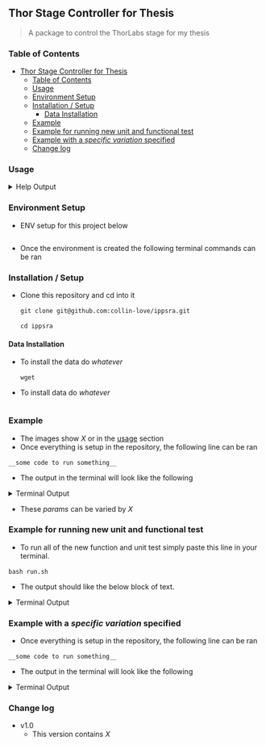 ## Thor Stage Controller for Thesis
> A package to control the ThorLabs stage for my thesis

### Table of Contents

- [Thor Stage Controller for Thesis](#thor-stage-controller-for-thesis)
  - [Table of Contents](#table-of-contents)
  - [Usage](#usage)
  - [Environment Setup](#environment-setup)
  - [Installation / Setup](#installation--setup)
    - [Data Installation](#data-installation)
  - [Example](#example)
  - [Example for running new unit and functional test](#example-for-running-new-unit-and-functional-test)
  - [Example with a *specific variation* specified](#example-with-a-specific-variation-specified)
  - [Change log](#change-log)


### Usage
<details>
  <summary>Help Output</summary>
  <br>

```

```
</details>

### Environment Setup
- ENV setup for this project below
    ```
    ```
- Once the environment is created the following terminal commands can be ran

### Installation / Setup
- Clone this repository and cd into it
    ```
    git clone git@github.com:collin-love/ippsra.git
    ```
    ```
    cd ippsra
    ```

#### Data Installation
- To install the data do *whatever*
    ```
    wget 
    ```
- To install data do *whatever*
    
    ```

### Example
- The images show *X* or in the 
  [usage](#usage) section
- Once everything is setup in the repository, the following line can be ran 
```
__some code to run something__
```
- The output in the terminal will look like the following

<details>
  <summary>Terminal Output</summary>
  <br>

```
```
<center><img src="/docs/img/passing.jpeg" width="100%"/></center>

</details>

- These *params* can be varied by *X*

### Example for running new unit and functional test 
- To run all of the new function and unit test simply paste this line in your
  terminal. 
```
bash run.sh
```
- The output should like the below block of text.

<details>
  <summary> Terminal Output</summary>
  <br>

```

```

</details>

### Example with a *specific variation* specified 
- Once everything is setup in the repository, the following line can be ran 
```
__some code to run something__
```
- The output in the terminal will look like the following

<details>
  <summary>Terminal Output</summary>
  <br>

```
```
<center><img src="/docs/img/Thenvsnow.jpeg" width="100%"/></center>

</details>

### Change log
- v1.0
  - This version contains *X*
